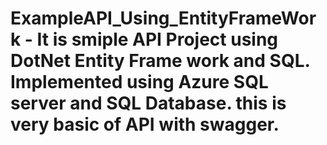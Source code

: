 # ExampleAPI_Using_EntityFrameWork - It is smiple API Project using DotNet Entity Frame work and SQL. Implemented using Azure SQL server and SQL Database. this is very basic of API with swagger.
